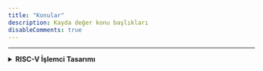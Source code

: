 ```yaml
---
title: "Konular"
description: Kayda değer konu başlıkları
disableComments: true
---
```


---

<details>
<summary><b>RISC-V İşlemci Tasarımı</b></summary>

* [RISC-V İşlemci Tasarımı - Bölüm 1: Matrak](/posts/riscv-1)
* [RISC-V İşlemci Tasarımı - Bölüm 2: Dallanma ve Kaydırma Buyrukları](/posts/riscv-2)

</details>
